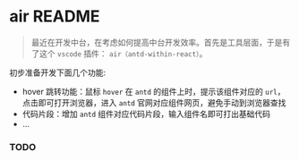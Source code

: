 # air README
> 最近在开发中台，在考虑如何提高中台开发效率。首先是工具层面，于是有了这个 `vscode` 插件： `air（antd-within-react）`。

初步准备开发下面几个功能:
- hover 跳转功能：鼠标 `hover` 在 `antd` 的组件上时，提示该组件对应的 `url`，点击即可打开浏览器，进入 `antd` 官网对应组件网页，避免手动到浏览器查找
- 代码片段：增加 `antd` 组件对应代码片段，输入组件名即可打出基础代码
- ...

### TODO
